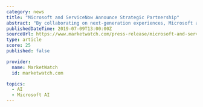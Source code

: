 ```yaml
---
category: news
title: "Microsoft and ServiceNow Announce Strategic Partnership"
abstract: "By collaborating on next-generation experiences, Microsoft and ServiceNow will leverage technology to bring further cognitive services and intelligence to products across the Now Platform® with Microsoft 365 and Azure. ServiceNow Selects Microsoft Azure ..."
publishedDateTime: 2019-07-09T13:00:00Z
sourceUrl: https://www.marketwatch.com/press-release/microsoft-and-servicenow-announce-strategic-partnership-2019-07-09
type: article
score: 25
published: false

provider:
  name: MarketWatch
  id: marketwatch.com

topics:
  - AI
  - Microsoft AI
---
```

